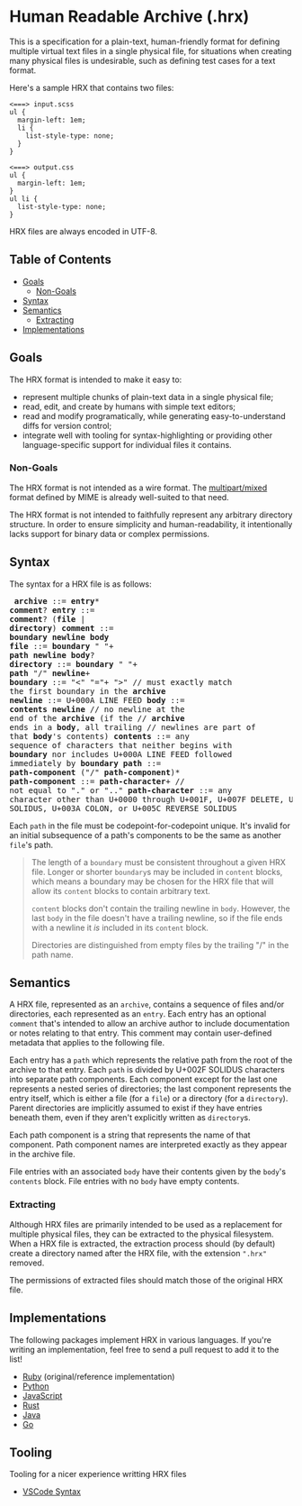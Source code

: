 # Human Readable Archive (.hrx)

This is a specification for a plain-text, human-friendly format for defining
multiple virtual text files in a single physical file, for situations when
creating many physical files is undesirable, such as defining test cases for a
text format.

Here's a sample HRX that contains two files:

```hrx
<===> input.scss
ul {
  margin-left: 1em;
  li {
    list-style-type: none;
  }
}

<===> output.css
ul {
  margin-left: 1em;
}
ul li {
  list-style-type: none;
}
```

HRX files are always encoded in UTF-8.

## Table of Contents

* [Goals](#goals)
  * [Non-Goals](#non-goals)
* [Syntax](#syntax)
* [Semantics](#semantics)
  * [Extracting](#extracting)
* [Implementations](#implementations)

## Goals

The HRX format is intended to make it easy to:

* represent multiple chunks of plain-text data in a single physical file;
* read, edit, and create by humans with simple text editors;
* read and modify programatically, while generating easy-to-understand diffs for
  version control;
* integrate well with tooling for syntax-highlighting or providing other
  language-specific support for individual files it contains.

### Non-Goals

The HRX format is not intended as a wire format. The [multipart/mixed][] format
defined by MIME is already well-suited to that need.

[multipart/mixed]: https://www.w3.org/Protocols/rfc1341/7_2_Multipart.html

The HRX format is not intended to faithfully represent any arbitrary directory
structure. In order to ensure simplicity and human-readability, it intentionally
lacks support for binary data or complex permissions.

## Syntax

The syntax for a HRX file is as follows:

<x><pre>
**archive**        ::= **entry*** **comment**?
&#32;
**entry**          ::= **comment**? (**file** | **directory**)
**comment**        ::= **boundary** **newline** **body**
**file**           ::= **boundary** " "+ **path** **newline** **body**?
**directory**      ::= **boundary** " "+ **path** "/" **newline**+
**boundary**       ::= "<" "="+ ">" // must exactly match the first boundary in the **archive**
**newline**        ::= U+000A LINE FEED
**body**           ::= **contents** **newline** // no newline at the end of the **archive** (if the
&#32;                                           // **archive** ends in a **body**, all trailing
&#32;                                           // newlines are part of that **body**'s contents)
**contents**       ::= any sequence of characters that neither begins with **boundary** nor
&#32;                  includes U+000A LINE FEED followed immediately by **boundary**
&#32;
**path**           ::= **path-component** ("/" **path-component**)*
**path-component** ::= **path-character**+ // not equal to "." or ".."
**path-character** ::= any character other than U+0000 through U+001F, U+007F DELETE, U+002F
&#32;                  SOLIDUS, U+003A COLON, or U+005C REVERSE SOLIDUS
</pre></x>

Each `path` in the file must be codepoint-for-codepoint unique. It's invalid for
an initial subsequence of a path's components to be the same as another `file`'s
path.

> The length of a `boundary` must be consistent throughout a given HRX file.
> Longer or shorter `boundary`s may be included in `content` blocks, which means
> a boundary may be chosen for the HRX file that will allow its `content` blocks
> to contain arbitrary text.
>
> `content` blocks don't contain the trailing newline in `body`. However, the
> last `body` in the file doesn't have a trailing newline, so if the file ends
> with a newline it *is* included in its `content` block.
>
> Directories are distinguished from empty files by the trailing "/" in the path
> name.

## Semantics

A HRX file, represented as an `archive`, contains a sequence of files and/or
directories, each represented as an `entry`. Each entry has an optional
`comment` that's intended to allow an archive author to include documentation or
notes relating to that entry. This comment may contain user-defined metadata
that applies to the following file.

Each entry has a `path` which represents the relative path from the root of the
archive to that entry. Each `path` is divided by U+002F SOLIDUS characters into
separate path components. Each component except for the last one represents a
nested series of directories; the last component represents the entry itself,
which is either a file (for a `file`) or a directory (for a `directory`). Parent
directories are implicitly assumed to exist if they have entries beneath them,
even if they aren't explicitly written as `directory`s.

Each path component is a string that represents the name of that component. Path
component names are interpreted exactly as they appear in the archive file.

File entries with an associated `body` have their contents given by the `body`'s
`contents` block. File entries with no `body` have empty contents.

### Extracting

Although HRX files are primarily intended to be used as a replacement for
multiple physical files, they can be extracted to the physical filesystem. When
a HRX file is extracted, the extraction process should (by default) create a
directory named after the HRX file, with the extension `".hrx"` removed.

The permissions of extracted files should match those of the original HRX file.

## Implementations

The following packages implement HRX in various languages. If you're writing an
implementation, feel free to send a pull request to add it to the list!

* [Ruby](https://github.com/google/hrx-ruby) (original/reference implementation)
* [Python](https://github.com/rebeccajae/hrx.py)
* [JavaScript](https://github.com/rebeccajae/hrx.js)
* [Rust](https://github.com/nabijaczleweli/hrx.rs)
* [Java](https://github.com/topobyte/hrx-java)
* [Go](https://github.com/can3p/go-hrx)

## Tooling

Tooling for a nicer experience writting HRX files

* [VSCode Syntax](https://marketplace.visualstudio.com/items?itemName=monasticpanic.hrx-syntax)
